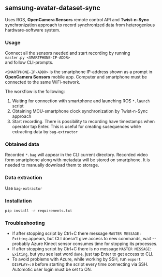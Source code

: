 ## samsung-avatar-dataset-sync


Uses ROS, **OpenCamera Sensors** remote control API and **Twist-n-Sync** synchronization approach to record synchronized data from heterogenious hardware-software system.

### Usage
Connect all the sensors needed and start recording by running  
`master.py <SMARTPHONE-IP-ADDR>`  
and follow CLI-prompts.

`<SMARTPHONE-IP-ADDR>` is the smartphone IP-address shown as a prompt in **OpenCamera Sensors** mobile app. Computer and smartphone must be connected to the same WiFi-network.

The workflow is the following:  
1. Waiting for connection with smartphone and launching ROS `*.launch` script
2. Obtaining MCU-smartphone clock synchronization by Twist-n-Sync approach
3. Start recording. There is possibility to recording have timestamps when operator tap Enter. This is useful for creating susequences while extracting data by `bag-extractor`

### Obtained data
Recorded `*.bag` will appear in the CLI current directory.
Recorded video form smartphone along with metadata will be stored on smartphone. It is needed to manually download them to storage.

### Data extraction
Use `bag-extractor`

### Installation
`pip install -r requirements.txt`

### Troubleshooting

- If after stopping script by Ctrl+C there message `MASTER MESSAGE: Exiting` appears, but CLI doesn't give access to new commands, wait -- probably Azure Kinect sensor consumes time for stopping its processes.  
- If after stopping script by Ctrl+C there is no message `MASTER MESSAGE: Exiting`, but you see last word `done`, just tap Enter to get access to CLI.
- To avoid problems with Azure, while working by SSH, run `export DISPLAY=:0` before starting the script every time connecting via SSH. Automotic user login must be set to ON.
